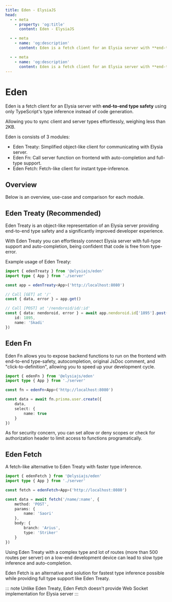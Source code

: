 ```yaml
---
title: Eden - ElysiaJS
head:
  - - meta
    - property: 'og:title'
      content: Eden - ElysiaJS

  - - meta
    - name: 'og:description'
      content: Eden is a fetch client for an Elysia server with **end-to-end type safety** using only TypeScript's type inference instead of code generation. Allowing you to sync client and server types effortlessly. Eden consists of 3 modules, "Eden Treaty", a simplified object-like client for communicating with Elysia server. "Eden Fn", call server function on frontend with auto-completion and full-type support, and "Eden Fetch", a Fetch-like client for instant type-inference.

  - - meta
    - name: 'og:description'
      content: Eden is a fetch client for an Elysia server with **end-to-end type safety** using only TypeScript's type inference instead of code generation. Allowing you to sync client and server types effortlessly. Eden consists of 3 modules, "Eden Treaty", a simplified object-like client for communicating with Elysia server. "Eden Fn", call server function on frontend with auto-completion and full-type support, and "Eden Fetch", a Fetch-like client for instant type-inference.
---
```


# Eden
Eden is a fetch client for an Elysia server with **end-to-end type safety** using only TypeScript's type inference instead of code generation. 

Allowing you to sync client and server types effortlessly, weighing less than 2KB.

Eden is consists of 3 modules:
- Eden Treaty: Simplified object-like client for communicating with Elysia server.
- Eden Fn: Call server function on frontend with auto-completion and full-type support.
- Eden Fetch: Fetch-like client for instant type-inference.

## Overview
Below is an overview, use-case and comparison for each module.

## Eden Treaty (Recommended)
Eden Treaty is an object-like representation of an Elysia server providing end-to-end type safety and a significantly improved developer experience.

With Eden Treaty you can effortlessly connect Elysia server with full-type support and auto-completion, being confident that code is free from type-error.

Example usage of Eden Treaty:
```typescript
import { edenTreaty } from '@elysiajs/eden'
import type { App } from './server'

const app = edenTreaty<App>('http://localhost:8080')

// Call [GET] at '/'
const { data, error } = app.get()

// Call [POST] at '/nendoroid/id/:id'
const { data: nendoroid, error } = await app.nendoroid.id['1895'].post({
    id: 1895,
    name: 'Skadi'
})
```

## Eden Fn
Eden Fn allows you to expose backend functions to run on the frontend with end-to-end type-safety, autocompletion, original JsDoc comment, and "click-to-definition", allowing you to speed up your development cycle.

```typescript
import { edenFn } from '@elysiajs/eden'
import type { App } from './server'

const fn = edenFn<App>('http://localhost:8080')

const data = await fn.prisma.user.create({
    data,
    select: {
        name: true
    }
})
```

As for security concern, you can set allow or deny scopes or check for authorization header to limit access to functions programatically.

## Eden Fetch
A fetch-like alternative to Eden Treaty with faster type inference.
```typescript
import { edenFetch } from '@elysiajs/eden'
import type { App } from './server'

const fetch = edenFetch<App>('http://localhost:8080')

const data = await fetch('/name/:name', {
    method: 'POST',
    params: {
        name: 'Saori'
    },
    body: {
        branch: 'Arius',
        type: 'Striker'
    }
})
```

Using Eden Treaty with a complex type and lot of routes (more than 500 routes per server) on a low-end development device can lead to slow type inference and auto-completion.

Eden Fetch is an alternative and solution for fastest type inference possible while providing full type support like Eden Treaty.

::: note
Unlike Eden Treaty, Eden Fetch doesn't provide Web Socket implementation for Elysia server
:::
